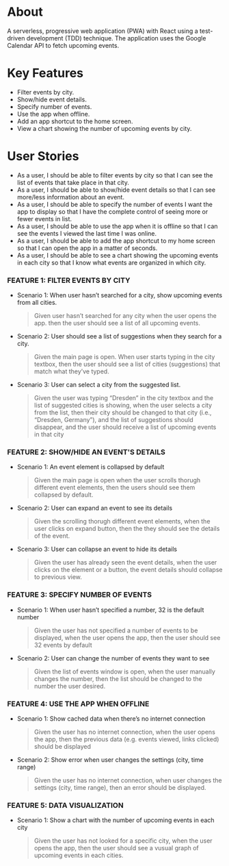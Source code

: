 # About

A serverless, progressive web application (PWA) with React using a test-driven development (TDD) technique. The application uses the Google Calendar API to fetch upcoming events.

# Key Features

- Filter events by city.
- Show/hide event details.
- Specify number of events.
- Use the app when offline.
- Add an app shortcut to the home screen.
- View a chart showing the number of upcoming events by city.

# User Stories

- As a user, I should be able to filter events by city so that I can see the list of events that take place in that city.
- As a user, I should be able to show/hide event details so that I can see more/less information about an event.
- As a user, I should be able to specify the number of events I want the app to display so that I have the complete control of seeing more or fewer events in list.
- As a user, I should be able to use the app when it is offline so that I can see the events I viewed the last time I was online.
- As a user, I should be able to add the app shortcut to my home screen so that I can open the app in a matter of seconds.
- As a user, I should be able to see a chart showing the upcoming events in each city so that I know what events are organized in which city.

### FEATURE 1: FILTER EVENTS BY CITY

- Scenario 1: When user hasn’t searched for a city, show upcoming events from all cities.
  > Given user hasn’t searched for any city when the user opens the app. then the user should see a list of all upcoming events.
- Scenario 2: User should see a list of suggestions when they search for a city.
  > Given the main page is open. When user starts typing in the city textbox, then the user should see a list of cities (suggestions) that match what they’ve typed.
- Scenario 3: User can select a city from the suggested list.
  > Given the user was typing “Dresden” in the city textbox and the list of suggested cities is showing, when the user selects a city from the list, then their city should be changed to that city (i.e., “Dresden, Germany”), and the list of suggestions should disappear, and the user should receive a list of upcoming events in that city

### FEATURE 2: SHOW/HIDE AN EVENT'S DETAILS

- Scenario 1: An event element is collapsed by default
  > Given the main page is open when the user scrolls thorugh different event elements, then the users should see them collapsed by default.
- Scenario 2: User can expand an event to see its details
  > Given the scrolling thorugh different event elements, when the user clicks on expand button, then the they should see the details of the event.
- Scenario 3: User can collapse an event to hide its details
  > Given the user has already seen the event details, when the user clicks on the element or a button, the event details should collapse to previous view.

### FEATURE 3: SPECIFY NUMBER OF EVENTS

- Scenario 1: When user hasn’t specified a number, 32 is the default number
  > Given the user has not specified a number of events to be displayed, when the user opens the app, then the user should see 32 events by default
- Scenario 2: User can change the number of events they want to see
  > Given the list of events window is open, when the user manually changes the number, then the list should be changed to the number the user desired.

### FEATURE 4: USE THE APP WHEN OFFLINE

- Scenario 1: Show cached data when there’s no internet connection
  > Given the user has no internet connection, when the user opens the app, then the previous data (e.g. events viewed, links clicked) should be displayed
- Scenario 2: Show error when user changes the settings (city, time range)
  > Given the user has no internet connection, when user changes the settings (city, time range), then an error should be displayed.

### FEATURE 5: DATA VISUALIZATION

- Scenario 1: Show a chart with the number of upcoming events in each city
  > Given the user has not looked for a specific city, when the user opens the app, then the user should see a vusual graph of upcoming events in each cities.
